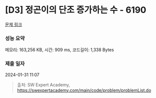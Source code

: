 # [D3] 정곤이의 단조 증가하는 수 - 6190 

[문제 링크](https://swexpertacademy.com/main/code/problem/problemDetail.do?contestProbId=AWcPjEuKAFgDFAU4) 

### 성능 요약

메모리: 163,256 KB, 시간: 909 ms, 코드길이: 1,338 Bytes

### 제출 일자

2024-01-31 11:07



> 출처: SW Expert Academy, https://swexpertacademy.com/main/code/problem/problemList.do